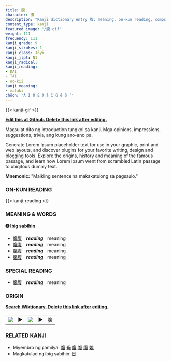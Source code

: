 ```yaml
---
title: 腹
character: 腹
description: "Kanji dictionary entry 腹: meaning, on-kun reading, compounds, origin, related kanji"
content_type: kanji
featured_image: "/腹.gif"
weight: 111
frequency: 111
kanji_grade: 9
kanji_strokes: 1
kanji_class: Jōyō
kanji_jlpt: N1
kanji_radical: 
kanji_reading: 
- DAI
- TAI
- oo-kii
kanji_meaning:
- malaki
chōon: "Ā Ī Ū Ē Ō ā ī ū ē ō ’"
---
```

[//]: # (Don't edit the line below. Kanji animated GIF code is automatically generated.)
{{< kanji-gif >}}

[//]: # (Edit below this line.)

**[Edit this at Github. Delete this link after editing.](https://github.com/tim0g/tim/tree/main/content/kanji/腹/index.md)**

Magsulat dito ng introduction tungkol sa kanji. Mga opinions, impressions, suggestions, trivia, ang kung ano-ano pa.

Generate Lorem Ipsum placeholder text for use in your graphic, print and web layouts, and discover plugins for your favorite writing, design and blogging tools. Explore the origins, history and meaning of the famous passage, and learn how Lorem Ipsum went from scrambled Latin passage to ubiqitous dummy text.
 
**Mnemonic:** "Maikling sentence na makakatulong sa pagsaulo."

### ON-KUN READING

[//]: # (Don't edit the line below. ON-KUN READING code is automatically generated.)
{{< kanji-reading >}}

### MEANING & WORDS

#### ➊ **Ibig sabihin**
  - [腹](../腹)[腹](../腹)　***reading***　meaning
  - [腹](../腹)[腹](../腹)　***reading***　meaning
  - [腹](../腹)[腹](../腹)　***reading***　meaning
  - [腹](../腹)[腹](../腹)　***reading***　meaning

### SPECIAL READING
  - [腹](../腹)[腹](../腹)　***reading***　meaning

### ORIGIN

**[Search Wiktionary. Delete this link after editing.](https://wiktionary.org/wiki/腹)**
<table class="kanji-table"><tr><td>
<img src="60px-腹-bronze.svg.png">
</td><td>▶</td><td>
<img src="60px-腹-oracle.svg.png">
</td><td>▶</td>
<td class="kanji-origin">腹</td>
</tr></table>

### RELATED KANJI
- Miyembro ng pamilya: [腹](../腹) [母](../母) [腹](../腹) [腹](../腹) [腹](../腹) [娘](../娘)
- Magkatulad ng ibig sabihin: [日](../日)
